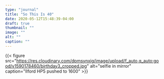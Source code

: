 ```yaml
---
type: "journal"
title: "So This Is 40"
date: 2020-05-12T15:48:39-04:00
draft: true
thumbnail: ""
image: ""
alt: ""
caption: ""
---
```


{{< figure src="https://res.cloudinary.com/dpmsynxig/image/upload/f_auto,q_auto:good/v1590178460/birthday3_cropped.jpg" alt="selfie in mirror" caption="Ilford HP5 pushed to 1600" >}}
